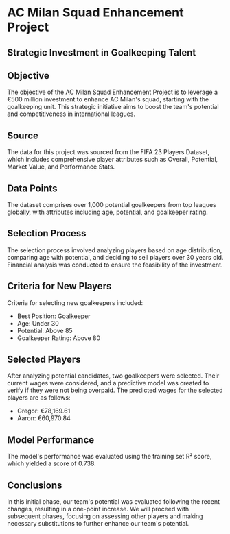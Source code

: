 # AC Milan Squad Enhancement Project 
## Strategic Investment in Goalkeeping Talent

## Objective

The objective of the AC Milan Squad Enhancement Project is to leverage a €500 million investment to enhance AC Milan's squad, starting with the goalkeeping unit. This strategic initiative aims to boost the team's potential and competitiveness in international leagues.

## Source

The data for this project was sourced from the FIFA 23 Players Dataset, which includes comprehensive player attributes such as Overall, Potential, Market Value, and Performance Stats.

## Data Points

The dataset comprises over 1,000 potential goalkeepers from top leagues globally, with attributes including age, potential, and goalkeeper rating.

## Selection Process

The selection process involved analyzing players based on age distribution, comparing age with potential, and deciding to sell players over 30 years old. Financial analysis was conducted to ensure the feasibility of the investment.

## Criteria for New Players

Criteria for selecting new goalkeepers included:
- Best Position: Goalkeeper
- Age: Under 30
- Potential: Above 85
- Goalkeeper Rating: Above 80

## Selected Players

After analyzing potential candidates, two goalkeepers were selected. Their current wages were considered, and a predictive model was created to verify if they were not being overpaid. The predicted wages for the selected players are as follows:
- Gregor: €78,169.61
- Aaron: €60,970.84

## Model Performance

The model's performance was evaluated using the training set R² score, which yielded a score of 0.738.

## Conclusions

In this initial phase, our team's potential was evaluated following the recent changes, resulting in a one-point increase. We will proceed with subsequent phases, focusing on assessing other players and making necessary substitutions to further enhance our team's potential.
